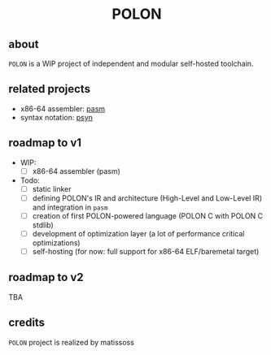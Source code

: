 <div align=center>
    <h1>POLON</h1>
</div>

## about

`POLON` is a WIP project of independent and modular self-hosted toolchain.

## related projects

- x86-64 assembler: [pasm](https://github.com/Matissoss/pasm)
- syntax notation: [psyn](https://github.com/Matissoss/psyn)

## roadmap to v1

- WIP:
    - [ ] x86-64 assembler (pasm)
- Todo:
    - [ ] static linker
    - [ ] defining POLON's IR and architecture (High-Level and Low-Level IR) and integration in `pasm`
    - [ ] creation of first POLON-powered language (POLON C with POLON C stdlib)
    - [ ] development of optimization layer (a lot of performance critical optimizations)
    - [ ] self-hosting (for now: full support for x86-64 ELF/baremetal target)

## roadmap to v2

TBA

## credits

`POLON` project is realized by matissoss
